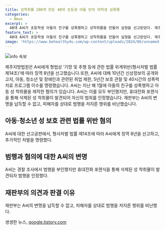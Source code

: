 ```yaml
---
title: 성착취물 200개 만든 40대 초등생 아들 반의 여학생 성폭행
categories:
  - News
excerpt: >
  40대 A씨가 초등학생 아들의 친구를 성폭행하고 성착취물을 만들어 실형을 선고받았다. 제주지방법원은 A씨에게 징역 8년과 10년간의 신상정보 공개 및 아동·청소년 관련 취업제한을 선고했다. A씨는 행위를 부인했지만 휴대전화 포렌식으로 증거가 발견되었고, 재판부는 A씨의 혐의를 인정했다. A씨는 피해자를 상대로 한 행동을 반성하지 않았고, 재판부는 그의 태도를 비난했다. A씨는 아들의 친구를 이용해 범행을 저질렀다는 점도 지적했다.
feature_text: >
  40대 A씨가 초등학생 아들의 친구를 성폭행하고 성착취물을 만들어 실형을 선고받았다. 제주지방법원은 A씨에게 징역 8년과 10년간의 신상정보 공개 및 아동·청소년 관련 취업제한을 선고했다. A씨는 행위를 부인했지만 휴대전화 포렌식으로 증거가 발견되었고, 재판부는 A씨의 혐의를 인정했다. A씨는 피해자를 상대로 한 행동을 반성하지 않았고, 재판부는 그의 태도를 비난했다. A씨는 아들의 친구를 이용해 범행을 저질렀다는 점도 지적했다.
image: 'https://www.behealthy4u.com/wp-content/uploads/2024/06/unnamed-file.png'
---
```


<p><img src="https://www.behealthy4u.com/wp-content/uploads/2024/06/unnamed-file.png" alt="info 속보" /></p>

<p>제주지방법원은 A씨에게 형법상 ‘기망 및 추행 등에 관한 법률 위계위반(형사처벌 법률 제14조)’에 따라 징역 8년을 선고했습니다.또한, A씨에 대해 10년간 신상정보의 공개와 고지, 아동, 청소년 및 장애인과 관련된 취업 제한, 5년간 보호 관찰 및 40시간의 성폭력 치료 프로그램 이수를 명령했습니다. A씨는 지난 해 1월에 아들의 친구를 성폭행하고 아동 성 착취물을 제작한 혐의가 있습니다. A씨는 이를 모두 부인했지만, 휴대전화 포렌식을 통해 삭제된 성 착취물이 발견되어 자신의 범죄를 인정했습니다. 재판부는 A씨의 변명을 납득할 수 없고, 피해자를 상대로 범행을 저지른 행위를 비난했습니다.</p>

<h2 data-ke-size="size26">아동·청소년 성 보호 관련 법률 위반 혐의</h2>

<p data-ke-size="size16">A씨에 대한 선고공판에서, 형사처벌 법률 제14조에 따라 A씨에게 징역 8년을 선고하고, 추가적인 처벌을 명령했다.</p>

<h2 data-ke-size="size26">범행과 혐의에 대한 A씨의 변명</h2>

<p data-ke-size="size16">A씨는 경찰 조사에서 범행을 부인했지만 휴대전화 포렌식을 통해 삭제된 성 착취물이 발견되자 범행을 인정했다.</p>

<h2 data-ke-size="size26">재판부의 의견과 판결 이유</h2>

<p data-ke-size="size16">재판부는 A씨의 변명을 납득할 수 없고, 피해자를 상대로 범행을 저지른 행위를 비난했다.</p>
생생한 뉴스, <a href="https://qoogle.tistory.com" rel="dofollow">qoogle.tistory.com</a>


